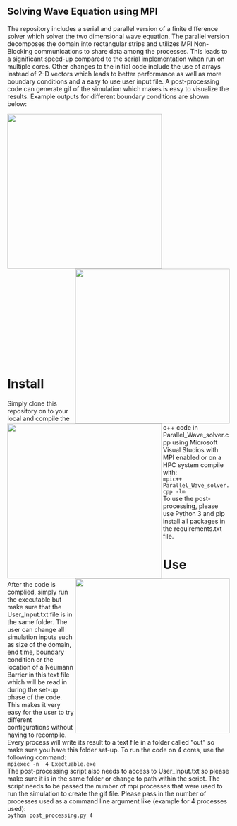 ## Solving Wave Equation using MPI
The repository includes a serial and parallel version of a finite difference solver which solver the two dimensional wave equation. The parallel version decomposes the domain into rectangular strips and utilizes MPI Non-Blocking communications to share data among the processes. This leads to a significant speed-up compared to the serial implementation when run on multiple cores. Other changes to the initial code include the use of arrays instead of 2-D vectors which leads to better performance as well as more boundary conditions and a easy to use user input file. A post-processing code  can generate gif of the simulation which makes is easy to visualize the results. Example outputs for different boundary conditions
are shown below:


<img align="left" src="https://user-images.githubusercontent.com/72440497/115837135-290bc000-a410-11eb-90fa-1d48835975e8.gif" width="350" height="350"/>
<img align="right" src="https://user-images.githubusercontent.com/72440497/115837630-b3ecba80-a410-11eb-8a39-d23b7755588d.gif" width="350" height="350"/>
<br />
<br />
<br />
<br />
<br />
<br />
<br />
<br />
<br />
<br />
<br />
<br />
<br />
<br />
<br />
<br />

<img align="left" src="https://user-images.githubusercontent.com/72440497/115837435-7ee06800-a410-11eb-8aba-e8810f439c86.gif" width="350" height="350"/>
<img align="right" src="https://user-images.githubusercontent.com/72440497/115837446-8142c200-a410-11eb-93e2-af1df637b353.gif" width="350" height="350"/>
<br />
<br />
<br />
<br />
<br />
<br />
<br />
<br />
<br />
<br />
<br />
<br />
<br />
<br />
<br />
<br />





# Install
Simply clone this repository on to your local and compile the c++ code in Parallel_Wave_solver.cpp using Microsoft Visual Studios with MPI enabled or on a HPC system compile with: <br />
`mpic++ Parallel_Wave_solver.cpp -lm` <br />
To use the post-processing, please use Python 3 and pip install all packages in the requirements.txt file. <br />

# Use
After the code is complied, simply run the executable but make sure that the User_Input.txt file is in the same folder. The user can change all simulation inputs such as size of the domain, end time, boundary condition or the location of a Neumann Barrier in this text file which will be read in during the set-up phase of the code. This makes it very easy for the user to try different configurations without having to recompile. Every process will write its result to a text file in a folder called "out" so make sure you have this folder set-up. To run the code on 4 cores, use the following command: <br />
`mpiexec -n  4 Exectuable.exe` <br />
The post-processing script also needs to access to User_Input.txt so please make sure it is in the same folder or change to path within the script. The script needs to be passed the number of mpi processes that were used to run the simulation to create the gif
 file. Please pass in the number of processes used as a command line argument like (example for 4 processes used): <br />
`python post_processing.py 4`
